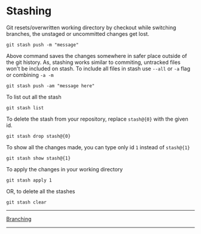 # Stashing

Git resets/overwritten working directory by checkout while switching branches, the unstaged or uncommitted changes get lost.

```
git stash push -m "message"
```
Above command saves the changes somewhere in safer place outside of the git history. As, stashing works similar to commiting, untracked files won't be included on stash. To include all files in stash use `--all` or `-a` flag or combining `-a -m`

```
git stash push -am "message here"
```

To list out all the stash

```
git stash list
```

To delete the stash from your repository, replace `stash@{0}` with the given id.

```
git stash drop stash@{0}
```

To show all the changes made, you can type only id `1` instead of `stash@{1}`

```
git stash show stash@{1}
```

To apply the changes in your working directory

```
git stash apply 1
```

OR, to delete all the stashes

```
git stash clear
```

----

[Branching](/Git/ch4-branching/README.md)

----